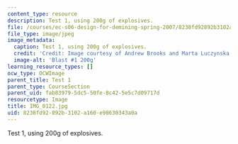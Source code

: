 ```yaml
---
content_type: resource
description: Test 1, using 200g of explosives.
file: /courses/ec-s06-design-for-demining-spring-2007/8238fd92892b3102a160e98630343a0a_IMG_0122.jpg
file_type: image/jpeg
image_metadata:
  caption: Test 1, using 200g of explosives.
  credit: 'Credit: Image courtesy of Andrew Brooks and Marta Luczynska.'
  image-alt: 'Blast #1 200g'
learning_resource_types: []
ocw_type: OCWImage
parent_title: Test 1
parent_type: CourseSection
parent_uid: fab83979-5dc5-50fe-8c42-5e5c7d09717d
resourcetype: Image
title: IMG_0122.jpg
uid: 8238fd92-892b-3102-a160-e98630343a0a
---
```

Test 1, using 200g of explosives.

